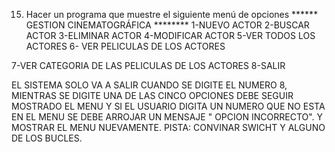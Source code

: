 15. Hacer un programa que muestre el siguiente menú de opciones
    ****** GESTION CINEMATOGRÁFICA ********
    1-NUEVO ACTOR
    2-BUSCAR ACTOR
    3-ELIMINAR ACTOR
    4-MODIFICAR ACTOR
    5-VER TODOS LOS ACTORES
    6- VER PELICULAS DE LOS ACTORES

7-VER CATEGORIA DE LAS PELICULAS DE LOS ACTORES
8-SALIR


EL SISTEMA SOLO VA A SALIR CUANDO SE DIGITE EL NUMERO 8, MIENTRAS SE DIGITE UNA DE LAS CINCO OPCIONES DEBE SEGUIR MOSTRADO EL MENU Y SI EL USUARIO DIGITA UN NUMERO QUE NO ESTA EN EL MENU SE DEBE ARROJAR UN MENSAJE " OPCION INCORRECTO". Y MOSTRAR EL MENU NUEVAMENTE.
PISTA: CONVINAR SWICHT Y ALGUNO DE LOS BUCLES.